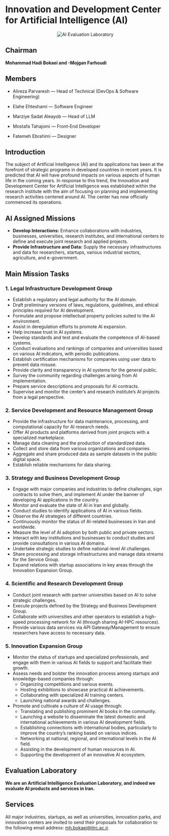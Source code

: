 # Innovation and Development Center for Artificial Intelligence (AI)
<p align="center">
  <img src="logo.jpeg" alt="AI Evaluation Laboratory">
</p>


## Chairman
**Mohammad Hadi Bokaei and -Mojgan Farhoudi**

## Members
  - Alireza Parvaresh — Head of Technical (DevOps & Software Engineering)
  
  - Elahe Ehteshami — Software Engineer
  
  - Marziye Sadat Aleayob — Head of LLM
  
  - Mostafa Tahajomi — Front-End Developer
  
  - Fatemeh Ebrahimi — Designer


## Introduction
The subject of Artificial Intelligence (AI) and its applications has been at the forefront of strategic programs in developed countries in recent years. It is predicted that AI will have profound impacts on various aspects of human life in the coming years. In response to this trend, the Innovation and Development Center for Artificial Intelligence was established within the research institute with the aim of focusing on planning and implementing research activities centered around AI. The center has now officially commenced its operations.

## AI Assigned Missions
- **Develop Interactions:** Enhance collaborations with industries, businesses, universities, research institutes, and international centers to define and execute joint research and applied projects.
- **Provide Infrastructure and Data:** Supply the necessary infrastructures and data for researchers, startups, various industrial sectors, agriculture, and e-government.

## Main Mission Tasks

### 1. Legal Infrastructure Development Group
- Establish a regulatory and legal authority for the AI domain.
- Draft preliminary versions of laws, regulations, guidelines, and ethical principles required for AI development.
- Formulate and propose intellectual property policies suited to the AI environment.
- Assist in deregulation efforts to promote AI expansion.
- Help increase trust in AI systems.
- Develop standards and test and evaluate the competence of AI-based systems.
- Conduct evaluations and rankings of companies and universities based on various AI indicators, with periodic publications.
- Establish certification mechanisms for companies using user data to prevent data misuse.
- Provide clarity and transparency in AI systems for the general public.
- Survey the community regarding challenges arising from AI implementation.
- Prepare service descriptions and proposals for AI contracts.
- Supervise and monitor the center’s and research institute’s AI projects from a legal perspective.

### 2. Service Development and Resource Management Group
- Provide the infrastructure for data maintenance, processing, and computational capacity for AI research needs.
- Offer AI products and platforms derived from joint projects with a specialized marketplace.
- Manage data cleaning and the production of standardized data.
- Collect and store data from various organizations and companies.
- Aggregate and share produced data as sample datasets in the public digital space.
- Establish reliable mechanisms for data sharing.

### 3. Strategy and Business Development Group
- Engage with major companies and industries to define challenges, sign contracts to solve them, and implement AI under the banner of developing AI applications in the country.
- Monitor and evaluate the state of AI in Iran and globally.
- Conduct studies to identify applications of AI in various fields.
- Observe the AI strategies of different countries.
- Continuously monitor the status of AI-related businesses in Iran and worldwide.
- Measure the level of AI adoption by both public and private sectors.
- Interact with key institutions and businesses to conduct studies and provide consultations in various AI domains.
- Undertake strategic studies to define national-level AI challenges.
- Share processing and storage infrastructures and manage data streams for the Service Group.
- Expand relations with startup associations in key areas through the Innovation Expansion Group.

### 4. Scientific and Research Development Group
- Conduct joint research with partner universities based on AI to solve strategic challenges.
- Execute projects defined by the Strategy and Business Development Group.
- Collaborate with universities and other operators to establish a high-speed processing network for AI (through sharing AI-HPC resources).
- Provide various data services via API Gateway/Management to ensure researchers have access to necessary data.

### 5. Innovation Expansion Group
- Monitor the status of startups and specialized professionals, and engage with them in various AI fields to support and facilitate their growth.
- Assess needs and bolster the innovation process among startups and knowledge-based companies through:
  - Organizing competitions and various events.
  - Hosting exhibitions to showcase practical AI achievements.
  - Collaborating with specialized AI training centers.
  - Launching national awards and challenges.
- Promote and cultivate a culture of AI usage through:
  - Translating and publishing prominent AI books in the community.
  - Launching a website to disseminate the latest domestic and international achievements in various AI development fields.
  - Establishing connections with international bodies, particularly to improve the country’s ranking based on various indices.
  - Networking at national, regional, and international levels in the AI field.
  - Assisting in the development of human resources in AI.
  - Supporting the development of an innovative AI ecosystem.

## Evaluation Laboratory
**We are an Artificial Intelligence Evaluation Laboratory, and indeed we evaluate AI products and services in Iran.**

## Services
All major industries, startups, as well as universities, innovation parks, and innovation centers are invited to send their proposals for collaboration to the following email address: [mh.bokaei@itrc.ac.ir](mailto:mh.bokaei@itrc.ac.ir).


